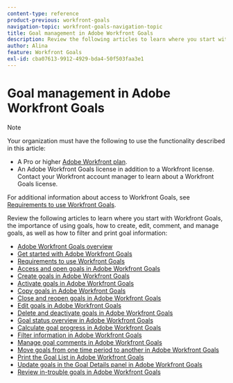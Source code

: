 ```yaml
---
content-type: reference
product-previous: workfront-goals
navigation-topic: workfront-goals-navigation-topic
title: Goal management in Adobe Workfront Goals
description: Review the following articles to learn where you start with Workfront Goals, the importance of using goals, how to create, edit, comment, and manage goals, as well as how to filter and print goal information
author: Alina
feature: Workfront Goals
exl-id: cba07613-9912-4929-bda4-50f503faa3e1
---
```

# Goal management in Adobe Workfront Goals

>[!NOTE]
>
>Your organization must have the following to use the functionality described in this article:
>
>* A Pro or higher [Adobe Workfront plan](https://www.workfront.com/plans). 
>* An Adobe Workfront Goals license in addition to a Workfront license.
>Contact your Workfront account manager to learn about a Workfront Goals license.
>
>For additional information about access to Workfront Goals, see [Requirements to use Workfront Goals](../../workfront-goals/goal-management/access-needed-for-wf-goals.md).


Review the following articles to learn where you start with Workfront Goals, the importance of using goals, how to create, edit, comment, and manage goals, as well as how to filter and print goal information:

* [Adobe Workfront Goals overview](../../workfront-goals/goal-management/wf-goals-overview.md) 
* [Get started with Adobe Workfront Goals](../../workfront-goals/goal-management/getting-started-with-wf-goals.md)
* [Requirements to use Workfront Goals](../../workfront-goals/goal-management/access-needed-for-wf-goals.md) 
* [Access and open goals in Adobe Workfront Goals](../../workfront-goals/goal-management/access-goals-in-wf-goals.md) 
* [Create goals in Adobe Workfront Goals](../../workfront-goals/goal-management/create-goals.md) 
* [Activate goals in Adobe Workfront Goals](../../workfront-goals/goal-management/activate-goals.md) 
* [Copy goals in Adobe Workfront Goals](../../workfront-goals/goal-management/copy-goals.md) 
* [Close and reopen goals in Adobe Workfront Goals](../../workfront-goals/goal-management/close-and-reopen-goals.md) 
* [Edit goals in Adobe Workfront Goals](../../workfront-goals/goal-management/edit-goals.md) 
* [Delete and deactivate goals in Adobe Workfront Goals](../../workfront-goals/goal-management/delete-and-deactivate-goals.md) 
* [Goal status overview in Adobe Workfront Goals](../../workfront-goals/goal-management/goal-status-overview.md) 
* [Calculate goal progress in Adobe Workfront Goals](../../workfront-goals/goal-management/calculate-goal-progress.md) 
* [Filter information in Adobe Workfront Goals](../../workfront-goals/goal-management/filter-information-wf-goals.md) 
* [Manage goal comments in Adobe Workfront Goals](../../workfront-goals/goal-management/manage-goal-comments.md) 
* [Move goals from one time period to another in Adobe Workfront Goals](../../workfront-goals/goal-management/move-goals-to-another-period.md) 
* [Print the Goal List in Adobe Workfront Goals](../../workfront-goals/goal-management/print-the-goal-list.md) 
* [Update goals in the Goal Details panel in Adobe Workfront Goals](../../workfront-goals/goal-management/update-goals-in-goal-details-panel.md) 
* [Review in-trouble goals in Adobe Workfront Goals](../../workfront-goals/goal-management/view-in-trouble-goals.md)
